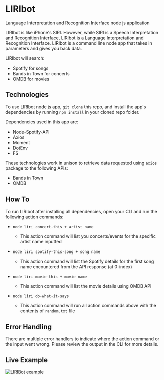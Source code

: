 # LIRIbot

Language Interpretation and Recognition Interface node js application

LIRIbot is like iPhone's SIRI. However, while SIRI is a Speech Interpretation and Recognition Interface, LIRIbot is a Language Interpretation and Recognition Interface. LIRIbot is a command line node app that takes in parameters and gives you back data.

LIRIbot will search:

- Spotify for songs
- Bands in Town for concerts
- OMDB for movies

## Technologies

To use LIRIbot node js app, `git clone` this repo, and install the app's dependencies by running `npm install` in your cloned repo folder.

Dependencies used in this app are:

- Node-Spotify-API
- Axios
- Moment
- DotEnv
- FS

These technologies work in unison to retrieve data requested using `axios` package to the following APIs:

- Bands in Town
- OMDB

## How To

To run LIRIbot after installing all dependencies, open your CLI and run the following action commands:

- `node liri concert-this + artist name`
  - This action command will list you concerts/events for the specific artist name inputted

- `node liri spotify-this-song + song name`
  - This action command will list the Spotify details for the first song name encountered from the API response (at 0-index)

- `node liri movie-this + movie name`
  - This action command will list the movie details using OMDB API

- `node liri do-what-it-says`
  - This action command will run all action commands above with the contents of `random.txt` file

## Error Handling

There are multiple error handlers to indicate where the action command or the input went wrong. Please review the output in the CLI for more details.

## Live Example

![LIRIBot example](/LIRIBot-gif.gif)